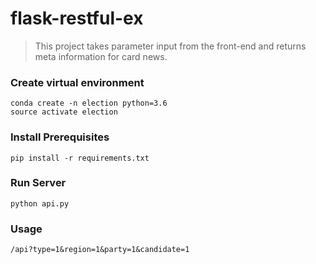 # flask-restful-ex

> This project takes parameter input from the front-end and returns meta information for card news.

### Create virtual environment
	conda create -n election python=3.6
	source activate election

### Install Prerequisites
	pip install -r requirements.txt

### Run Server
	python api.py

### Usage
	/api?type=1&region=1&party=1&candidate=1
